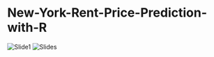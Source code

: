 # New-York-Rent-Price-Prediction-with-R

![Slide1](https://user-images.githubusercontent.com/15056548/210094545-ace3d303-25e2-41e7-9d0e-881b5fc4e0f3.png)
![Slides](https://user-images.githubusercontent.com/15056548/210094544-47ea662d-34a4-499a-b837-7e0aea91eb47.png)
